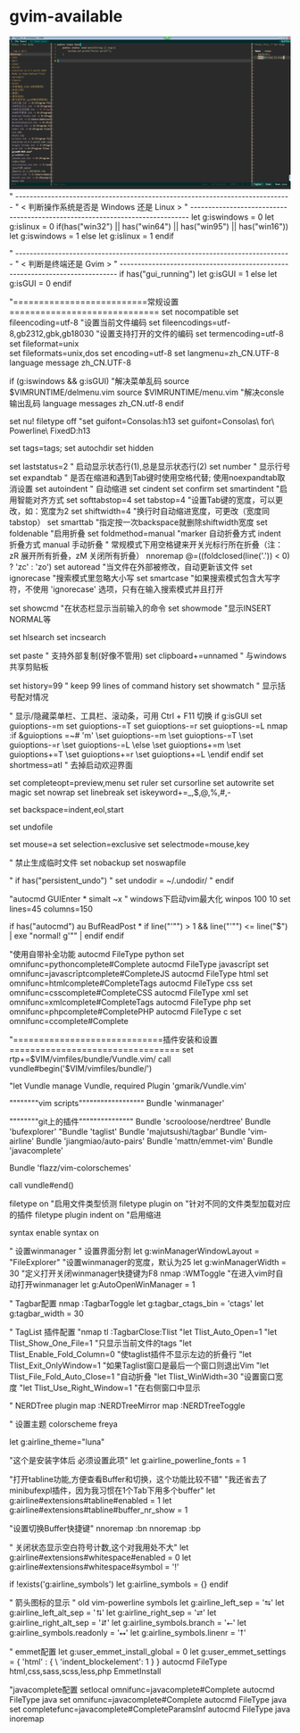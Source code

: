 # gvim-available
![image](https://github.com/jay763190097/gvim-available/blob/master/QQ%E6%88%AA%E5%9B%BE20161208224117.png)
" -----------------------------------------------------------------------------
"  < 判断操作系统是否是 Windows 还是 Linux >
" -----------------------------------------------------------------------------
let g:iswindows = 0
let g:islinux = 0
if(has("win32") || has("win64") || has("win95") || has("win16"))
    let g:iswindows = 1
else
    let g:islinux = 1
endif

" -----------------------------------------------------------------------------
"  < 判断是终端还是 Gvim >
" -----------------------------------------------------------------------------
if has("gui_running")
    let g:isGUI = 1
else
    let g:isGUI = 0
endif


"==========================常规设置=============================
set nocompatible
set fileencoding=utf-8                            "设置当前文件编码
set fileencodings=utf-8,gb2312,gbk,gb18030     "设置支持打开的文件的编码
set termencoding=utf-8
set fileformat=unix  
set fileformats=unix,dos
set encoding=utf-8
set langmenu=zh_CN.UTF-8
language message zh_CN.UTF-8

if (g:iswindows && g:isGUI)
    "解决菜单乱码
    source $VIMRUNTIME/delmenu.vim
    source $VIMRUNTIME/menu.vim
    "解决consle输出乱码
    language messages zh_CN.utf-8
endif

set nu!
filetype off
"set guifont=Consolas:h13
set guifont=Consolas\ for\ Powerline\ FixedD:h13

set tags=tags;
set autochdir
set hidden

set laststatus=2    " 启动显示状态行(1),总是显示状态行(2)
set number                      " 显示行号
set expandtab                 " 是否在缩进和遇到Tab键时使用空格代替; 使用noexpandtab取消设置
set autoindent                  " 自动缩进
set cindent
set confirm
set smartindent                                       "启用智能对齐方式
set softtabstop=4
set tabstop=4                                         "设置Tab键的宽度，可以更改，如：宽度为2
set shiftwidth=4                                      "换行时自动缩进宽度，可更改（宽度同tabstop）
set smarttab                                          "指定按一次backspace就删除shiftwidth宽度
set foldenable                                        "启用折叠
set foldmethod=manual                         "marker 自动折叠方式  indent 折叠方式   manual   手动折叠
" 常规模式下用空格键来开关光标行所在折叠（注：zR 展开所有折叠，zM 关闭所有折叠）
nnoremap <space> @=((foldclosed(line('.')) < 0) ? 'zc' : 'zo')<CR>
set autoread                                           "当文件在外部被修改，自动更新该文件
set ignorecase                                        "搜索模式里忽略大小写
set smartcase                                         "如果搜索模式包含大写字符，不使用 'ignorecase' 选项，只有在输入搜索模式并且打开 

set showcmd              "在状态栏显示当前输入的命令
set showmode       "显示INSERT NORMAL等

set hlsearch
set incsearch

set paste                       " 支持外部复制(好像不管用)
set clipboard+=unnamed          " 与windows共享剪贴板

set history=99                  " keep 99 lines of command history
set showmatch                   " 显示括号配对情况

" 显示/隐藏菜单栏、工具栏、滚动条，可用 Ctrl + F11 切换
if g:isGUI
    set guioptions-=m
    set guioptions-=T
    set guioptions-=r
    set guioptions-=L
    nmap <silent> <c-F11> :if &guioptions =~# 'm' <Bar>
        \set guioptions-=m <Bar>
        \set guioptions-=T <Bar>
        \set guioptions-=r <Bar>
        \set guioptions-=L <Bar>
    \else <Bar>
        \set guioptions+=m <Bar>
        \set guioptions+=T <Bar>
        \set guioptions+=r <Bar>
        \set guioptions+=L <Bar>
    \endif<CR>
endif
set shortmess=atI               " 去掉启动欢迎界面

set completeopt=preview,menu
set ruler
set cursorline
set autowrite
set magic
set nowrap
set linebreak
set iskeyword+=_,$,@,%,#,-


set backspace=indent,eol,start

set undofile

set mouse=a
set selection=exclusive
set selectmode=mouse,key

" 禁止生成临时文件
set nobackup
set noswapfile

" if has("persistent_undo")
"    set undodir = ~/.undodir/
" endif

"autocmd GUIEnter * simalt ~x   " windows下启动vim最大化
winpos 100 10 
set lines=45 columns=150

if has("autocmd")
  au BufReadPost * if line("'\"") > 1 && line("'\"") <= line("$") | exe "normal! g'\"" | endif
endif

"使用自带补全功能
autocmd FileType python set omnifunc=pythoncomplete#Complete
autocmd FileType javascrīpt set omnifunc=javascrīptcomplete#CompleteJS
autocmd FileType html set omnifunc=htmlcomplete#CompleteTags
autocmd FileType css set omnifunc=csscomplete#CompleteCSS
autocmd FileType xml set omnifunc=xmlcomplete#CompleteTags
autocmd FileType php set omnifunc=phpcomplete#CompletePHP
autocmd FileType c set omnifunc=ccomplete#Complete


"=============================插件安装和设置=================================
set rtp+=$VIM/vimfiles/bundle/Vundle.vim/
call vundle#begin('$VIM/vimfiles/bundle/')

 "let Vundle manage Vundle, required
 Plugin 'gmarik/Vundle.vim'

 """"""""vim scripts""""""""""""""""""
 Bundle 'winmanager'

 """"""""git上的插件"""""""""""""""
Bundle 'scrooloose/nerdtree'
Bundle 'bufexplorer'
"Bundle 'taglist'
Bundle 'majutsushi/tagbar'
Bundle 'vim-airline'
Bundle 'jiangmiao/auto-pairs'
Bundle 'mattn/emmet-vim'
Bundle 'javacomplete'


Bundle 'flazz/vim-colorschemes'

call vundle#end()

filetype on                                          "启用文件类型侦测
filetype plugin on                                "针对不同的文件类型加载对应的插件
filetype plugin indent on                     "启用缩进

syntax enable
syntax on

" 设置winmanager
" 设置界面分割
let g:winManagerWindowLayout = "FileExplorer"
"设置winmanager的宽度，默认为25
let g:winManagerWidth = 30
"定义打开关闭winmanager快捷键为F8
nmap <silent> <F8> :WMToggle<cr>
"在进入vim时自动打开winmanager
let g:AutoOpenWinManager = 1

" Tagbar配置
nmap <silent> <F4> :TagbarToggle<CR>
let g:tagbar_ctags_bin = 'ctags'
let g:tagbar_width = 30

" TagList 插件配置 
"nmap tl :TagbarClose<CR>:Tlist<CR>
"let Tlist_Auto_Open=1
"let Tlist_Show_One_File=1                    "只显示当前文件的tags
"let Tlist_Enable_Fold_Column=0              "使taglist插件不显示左边的折叠行
"let Tlist_Exit_OnlyWindow=1                 "如果Taglist窗口是最后一个窗口则退出Vim
"let Tlist_File_Fold_Auto_Close=1               "自动折叠
"let Tlist_WinWidth=30                             "设置窗口宽度
"let Tlist_Use_Right_Window=1                "在右侧窗口中显示

" NERDTree plugin
map <F2> :NERDTreeMirror<CR>
map <F3> :NERDTreeToggle<CR>

" 设置主题
colorscheme freya     

let g:airline_theme="luna" 

"这个是安装字体后 必须设置此项" 
let g:airline_powerline_fonts = 1   

 "打开tabline功能,方便查看Buffer和切换，这个功能比较不错"
 "我还省去了minibufexpl插件，因为我习惯在1个Tab下用多个buffer"
 let g:airline#extensions#tabline#enabled = 1
 let g:airline#extensions#tabline#buffer_nr_show = 1

 "设置切换Buffer快捷键"
 nnoremap <C-Q> :bn<CR>
 nnoremap <C-P> :bp<CR>

 " 关闭状态显示空白符号计数,这个对我用处不大"
 let g:airline#extensions#whitespace#enabled = 0
 let g:airline#extensions#whitespace#symbol = '!'

  if !exists('g:airline_symbols')
    let g:airline_symbols = {}
  endif

  " 箭头图标的显示
  " old vim-powerline symbols
  let g:airline_left_sep = '⮀'
  let g:airline_left_alt_sep = '⮁'
  let g:airline_right_sep = '⮂'
  let g:airline_right_alt_sep = '⮃'
  let g:airline_symbols.branch = '⭠'
  let g:airline_symbols.readonly = '⭤'
  let g:airline_symbols.linenr = '⭡'

" emmet配置
let g:user_emmet_install_global = 0
let g:user_emmet_settings = {
    \'html' : {
    \    'indent_blockelement': 1
    \}
\}
autocmd FileType html,css,sass,scss,less,php EmmetInstall

"javacomplete配置
setlocal omnifunc=javacomplete#Complete
autocmd FileType java set omnifunc=javacomplete#Complete
autocmd FileType java set completefunc=javacomplete#CompleteParamsInf
autocmd FileType java inoremap
